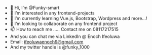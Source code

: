 - 👋 Hi, I’m @Funky-smart
- 👀 I’m interested in any frontend-projects 
- 🌱 I’m currently learning Vue.js, Bootstrap, Wordpress and more...!
- 💞️ I’m looking to collaborate on any frontend project
- 📫 How to reach me ..... Contact me on 08117217515
- And you can chat me via LinkedIn @ Enoch Ifeoluwa
- Email: ifeoluwaenoch9@gmail.com 
- And my twitter handle is @funky_1000

<!---
Funky-smart/Funky-smart is a ✨ special ✨ repository because its `README.md` (this file) appears on your GitHub profile.
You can click the Preview link to take a look at your changes.
--->
